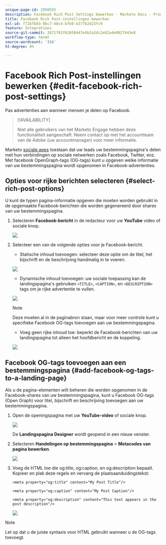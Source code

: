 ```yaml
---
unique-page-id: 2950555
description: Facebook Rich Post Settings bewerken - Marketo Docs - Productdocumentatie
title: Facebook Rich Post-instellingen bewerken
exl-id: f72bfb03-9bc7-46c4-bfb8-b377b2d23fc9
feature: Integrations
source-git-commit: 2671f81f62658447e4b2a3dc2e02a4e0927443e8
workflow-type: tm+mt
source-wordcount: '316'
ht-degree: 0%

---
```


# Facebook Rich Post-instellingen bewerken {#edit-facebook-rich-post-settings}

Pas advertenties aan wanneer mensen je delen op Facebook.

>[!AVAILABILITY]
>
>Niet alle gebruikers van het Marketo Engage hebben deze functionaliteit aangeschaft. Neem contact op met het accountteam van de Adobe (uw accountmanager) voor meer informatie.

Marketo [sociale apps](/help/marketo/product-docs/demand-generation/social/social-functions/add-a-social-button-on-a-landing-page.md) toestaan dat uw leads uw bestemmingspagina&#39;s delen met hun verbindingen op sociale netwerken zoals Facebook, Twitter, enz. Met facebook OpenGraph-tags (OG-tags) kunt u opgeven welke informatie van uw bestemmingspagina wordt opgenomen in Facebook-advertenties.

## Opties voor rijke berichten selecteren {#select-rich-post-options}

U kunt de typen pagina-informatie opgeven die moeten worden gebruikt in de opgemaakte Facebook-berichten die worden gegenereerd door shares van uw bestemmingspagina.

1. Selecteren **Facebook-bericht** in de redacteur voor uw **YouTube** video of sociale knop.

   ![](assets/image2014-9-22-16-3a47-3a21.png)

1. Selecteer een van de volgende opties voor je Facebook-bericht.

   * Statische inhoud toevoegen: selecteer deze optie om de titel, het bijschrift en de beschrijving handmatig in te voeren.

   ![](assets/image2014-9-22-16-3a48-3a0.png)

   * Dynamische inhoud toevoegen: uw sociale toepassing kan de landingspagina&#39;s gebruiken `<TITLE>`, `<CAPTION>`, en `<DESCRIPTION>` tags om je rijke advertentie te vullen.

   ![](assets/image2014-9-22-16-3a48-3a9.png)

   >[!NOTE]
   >
   >Deze moeten al in de paginabron staan, maar voor meer controle kunt u specifieke Facebook OG-tags toevoegen aan uw bestemmingspagina.

   * Voeg geen rijke inhoud toe: beperkt de Facebook-berichten van uw landingspagina tot alleen het hoofdbericht en de koppeling.

   ![](assets/image2014-9-22-16-3a48-3a18.png)

## Facebook OG-tags toevoegen aan een bestemmingspagina {#add-facebook-og-tags-to-a-landing-page}

Als u de pagina-elementen wilt beheren die worden opgenomen in de Facebook-shares van uw bestemmingspagina, kunt u Facebook OG-tags (Open Graph) voor titel, bijschrift en beschrijving toevoegen aan uw bestemmingspagina.

1. Open de openingspagina met uw **YouTube-video** of sociale knop.

   ![](assets/image2014-9-22-16-3a51-3a28.png)

   De **Landingspagina Designer** wordt geopend in een nieuw venster.

1. Selecteren **Handelingen op bestemmingspagina** > **Metacodes van pagina bewerken**.

   ![](assets/image2014-9-22-16-3a51-3a36.png)

1. Voeg de HTML toe die og:title, og:caption, en og:description bepaalt. Kopieer en plak deze regels en vervang de plaatsaanduidingstekst:

   `<meta property="og:title" content="My Post Title"/>`

   `<meta property="og:caption" content="My Post Caption"/>`

   `<meta property="og:description" content="This text appears in the post description"/>`

   ![](assets/image2014-9-22-16-3a52-3a8.png)

>[!NOTE]
>
>Let op dat u de juiste syntaxis voor HTML gebruikt wanneer u de OG-tags toevoegt.
